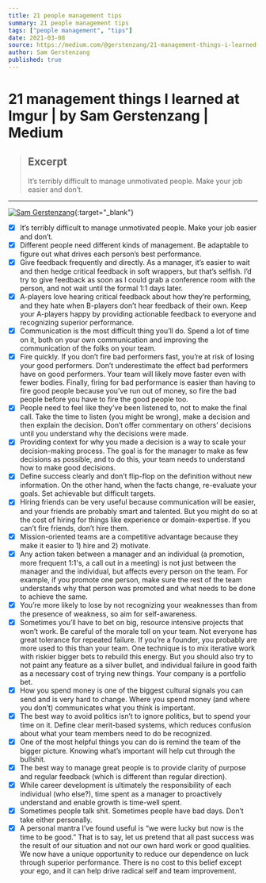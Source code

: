 ```yaml
---
title: 21 people management tips
summary: 21 people management tips
tags: ["people management", "tips"]
date: 2021-03-08
source: https://medium.com/@gerstenzang/21-management-things-i-learned-at-imgur-7abb72bdf8bf
author: Sam Gerstenzang
published: true
---
```


# 21 management things I learned at Imgur | by Sam Gerstenzang | Medium

> ## Excerpt
> It’s terribly difficult to manage unmotivated people. Make your job easier and don’t.

---
[![Sam Gerstenzang](https://miro.medium.com/fit/c/56/56/1*VfWdiDXap-lhg4RsNemO6Q.jpeg)][medium-blog]{:target="_blank"}

- [X]  It’s terribly difficult to manage unmotivated people. Make your job easier and don’t.
- [X]  Different people need different kinds of management. Be adaptable to figure out what drives each person’s best performance.
- [X]  Give feedback frequently and directly. As a manager, it’s easier to wait and then hedge critical feedback in soft wrappers, but that’s selfish. I’d try to give feedback as soon as I could grab a conference room with the person, and not wait until the formal 1:1 days later.
- [X]  A-players love hearing critical feedback about how they’re performing, and they hate when B-players don’t hear feedback of their own. Keep your A-players happy by providing actionable feedback to everyone and recognizing superior performance.
- [X]  Communication is the most difficult thing you’ll do. Spend a lot of time on it, both on your own communication and improving the communication of the folks on your team.
- [X]  Fire quickly. If you don’t fire bad performers fast, you’re at risk of losing your good performers. Don’t underestimate the effect bad performers have on good performers. Your team will likely move faster even with fewer bodies. Finally, firing for bad performance is easier than having to fire good people because you’ve run out of money, so fire the bad people before you have to fire the good people too.
- [X]  People need to feel like they’ve been listened to, not to make the final call. Take the time to listen (you might be wrong), make a decision and then explain the decision. Don’t offer commentary on others’ decisions until you understand why the decisions were made.
- [X]  Providing context for why you made a decision is a way to scale your decision-making process. The goal is for the manager to make as few decisions as possible, and to do this, your team needs to understand how to make good decisions.
- [X]  Define success clearly and don’t flip-flop on the definition without new information. On the other hand, when the facts change, re-evaluate your goals. Set achievable but difficult targets.
- [X]  Hiring friends can be very useful because communication will be easier, and your friends are probably smart and talented. But you might do so at the cost of hiring for things like experience or domain-expertise. If you can’t fire friends, don’t hire them.
- [X]  Mission-oriented teams are a competitive advantage because they make it easier to 1) hire and 2) motivate.
- [X] Any action taken between a manager and an individual (a promotion, more frequent 1:1's, a call out in a meeting) is not just between the manager and the individual, but affects every person on the team. For example, if you promote one person, make sure the rest of the team understands why that person was promoted and what needs to be done to achieve the same.
- [X]  You’re more likely to lose by not recognizing your weaknesses than from the presence of weakness, so aim for self-awareness.
- [X]  Sometimes you’ll have to bet on big, resource intensive projects that won’t work. Be careful of the morale toll on your team. Not everyone has great tolerance for repeated failure. If you’re a founder, you probably are more used to this than your team. One technique is to mix iterative work with riskier bigger bets to rebuild this energy. But you should also try to not paint any feature as a silver bullet, and individual failure in good faith as a necessary cost of trying new things. Your company is a portfolio bet.
- [X]  How you spend money is one of the biggest cultural signals you can send and is very hard to change. Where you spend money (and where you don’t) communicates what you think is important.
- [X] The best way to avoid politics isn’t to ignore politics, but to spend your time on it. Define clear merit-based systems, which reduces confusion about what your team members need to do be recognized.
- [X]  One of the most helpful things you can do is remind the team of the bigger picture. Knowing what’s important will help cut through the bullshit.
- [X]  The best way to manage great people is to provide clarity of purpose and regular feedback (which is different than regular direction).
- [X]  While career development is ultimately the responsibility of each individual (who else?), time spent as a manager to proactively understand and enable growth is time-well spent.
- [X]  Sometimes people talk shit. Sometimes people have bad days. Don’t take either personally.
- [X]  A personal mantra I’ve found useful is “we were lucky but now is the time to be good.” That is to say, let us pretend that all past success was the result of our situation and not our own hard work or good qualities. We now have a unique opportunity to reduce our dependence on luck through superior performance. There is no cost to this belief except your ego, and it can help drive radical self and team improvement.

[medium-blog]: https://medium.com/@gerstenzang?source=post_page-----7abb72bdf8bf--------------------------------
